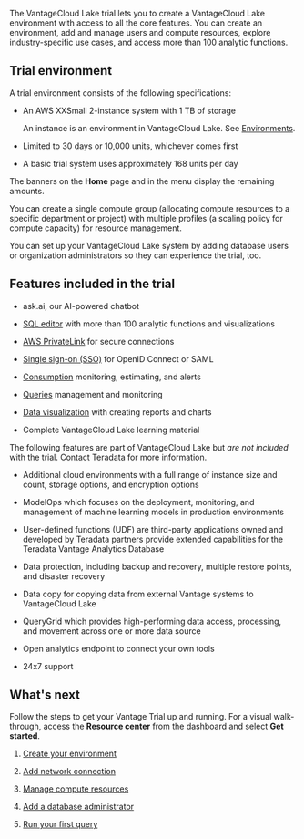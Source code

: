 The VantageCloud Lake trial lets you to create a VantageCloud Lake environment with access to all the core features. You can create an environment, add and manage users and compute resources, explore industry-specific use cases, and access more than 100 analytic functions.

## Trial environment


A trial environment consists of the following specifications:

-   An AWS XXSmall 2-instance system with 1 TB of storage

    An instance is an environment in VantageCloud Lake. See [Environments](sbt1640280496980.md).


-   Limited to 30 days or 10,000 units, whichever comes first


-   A basic trial system uses approximately 168 units per day


The banners on the **Home** page and in the menu display the remaining amounts.

You can create a single compute group (allocating compute resources to a specific department or project) with multiple profiles (a scaling policy for compute capacity) for resource management.

You can set up your VantageCloud Lake system by adding database users or organization administrators so they can experience the trial, too.

## Features included in the trial


-   ask.ai, our AI-powered chatbot


-   [SQL editor](xbg1640280430669.md) with more than 100 analytic functions and visualizations


-   [AWS PrivateLink](suh1721090175745.md) for secure connections


-   [Single sign-on (SSO)](mxq1680183881642.md) for OpenID Connect or SAML


-   [Consumption](onj1682104977691.md) monitoring, estimating, and alerts


-   [Queries](ajr1640280560519.md) management and monitoring


-   [Data visualization](qow1711727575738.md) with creating reports and charts


-   Complete VantageCloud Lake learning material


The following features are part of VantageCloud Lake but *are not included* with the trial. Contact Teradata for more information.

-   Additional cloud environments with a full range of instance size and count, storage options, and encryption options


-   ModelOps which focuses on the deployment, monitoring, and management of machine learning models in production environments


-   User-defined functions (UDF) are third-party applications owned and developed by Teradata partners provide extended capabilities for the Teradata Vantage Analytics Database


-   Data protection, including backup and recovery, multiple restore points, and disaster recovery


-   Data copy for copying data from external Vantage systems to VantageCloud Lake


-   QueryGrid which provides high-performing data access, processing, and movement across one or more data source


-   Open analytics endpoint to connect your own tools


-   24x7 support


## What's next


Follow the steps to get your Vantage Trial up and running. For a visual walk-through, access the **Resource center** from the dashboard and select **Get started**.

1.  [Create your environment](wvr1709157903898.md)


1.  [Add network connection](cqk1721231159841.md)


1.  [Manage compute resources](nmr1658424425362.md)


1.  [Add a database administrator](mmq1721237123997.md)


1.  [Run your first query](ahj1695153106508.md)


